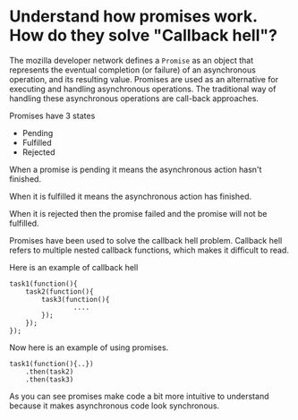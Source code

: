 # Understand how promises work. How do they solve "Callback hell"?

The mozilla developer network defines a `Promise` as an object that represents the eventual completion (or failure) of an asynchronous operation, and its resulting value. Promises are used as an alternative for executing and handling asynchronous operations. The traditional way of handling these asynchronous operations are call-back approaches.

Promises have 3 states
	
* Pending
* Fulfilled
* Rejected

When a promise is pending it means the asynchronous action hasn't finished.

When it is fulfilled it means the asynchronous action has finished.

When it is rejected then the promise failed and the promise will not be fulfilled.

Promises have been used to solve the callback hell problem. Callback hell refers to multiple nested callback functions, which makes it difficult to read.

Here is an example of callback hell

```
task1(function(){
    task2(function(){
        task3(function(){
                ....
        });
    });
});

```

Now here is an example of using promises.

```
task1(function(){..})
    .then(task2)
    .then(task3)

```

As you can see promises make code a bit more intuitive to understand because it makes asynchronous code look synchronous.
